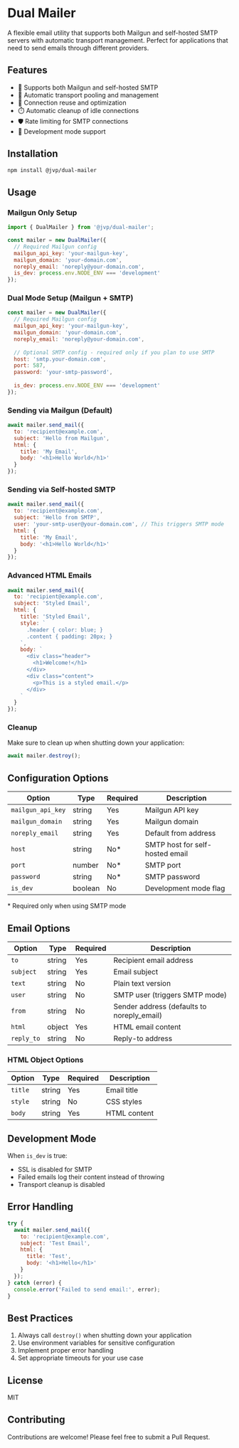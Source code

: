 # Dual Mailer

A flexible email utility that supports both Mailgun and self-hosted SMTP servers with automatic transport management. Perfect for applications that need to send emails through different providers.

## Features

- 📧 Supports both Mailgun and self-hosted SMTP
- 🔄 Automatic transport pooling and management
- 🚀 Connection reuse and optimization
- ⏱️ Automatic cleanup of idle connections
- 🛡️ Rate limiting for SMTP connections
- 🧪 Development mode support

## Installation

```bash
npm install @jvp/dual-mailer
```

## Usage

### Mailgun Only Setup

```javascript
import { DualMailer } from '@jvp/dual-mailer';

const mailer = new DualMailer({
  // Required Mailgun config
  mailgun_api_key: 'your-mailgun-key',
  mailgun_domain: 'your-domain.com',
  noreply_email: 'noreply@your-domain.com',
  is_dev: process.env.NODE_ENV === 'development'
});
```

### Dual Mode Setup (Mailgun + SMTP)

```javascript
const mailer = new DualMailer({
  // Required Mailgun config
  mailgun_api_key: 'your-mailgun-key',
  mailgun_domain: 'your-domain.com',
  noreply_email: 'noreply@your-domain.com',
  
  // Optional SMTP config - required only if you plan to use SMTP
  host: 'smtp.your-domain.com',
  port: 587,
  password: 'your-smtp-password',
  
  is_dev: process.env.NODE_ENV === 'development'
});
```

### Sending via Mailgun (Default)

```javascript
await mailer.send_mail({
  to: 'recipient@example.com',
  subject: 'Hello from Mailgun',
  html: {
    title: 'My Email',
    body: '<h1>Hello World</h1>'
  }
});
```

### Sending via Self-hosted SMTP

```javascript
await mailer.send_mail({
  to: 'recipient@example.com',
  subject: 'Hello from SMTP',
  user: 'your-smtp-user@your-domain.com', // This triggers SMTP mode
  html: {
    title: 'My Email',
    body: '<h1>Hello World</h1>'
  }
});
```

### Advanced HTML Emails

```javascript
await mailer.send_mail({
  to: 'recipient@example.com',
  subject: 'Styled Email',
  html: {
    title: 'Styled Email',
    style: `
      .header { color: blue; }
      .content { padding: 20px; }
    `,
    body: `
      <div class="header">
        <h1>Welcome!</h1>
      </div>
      <div class="content">
        <p>This is a styled email.</p>
      </div>
    `
  }
});
```

### Cleanup

Make sure to clean up when shutting down your application:

```javascript
await mailer.destroy();
```

## Configuration Options

| Option | Type | Required | Description |
|--------|------|----------|-------------|
| `mailgun_api_key` | string | Yes | Mailgun API key |
| `mailgun_domain` | string | Yes | Mailgun domain |
| `noreply_email` | string | Yes | Default from address |
| `host` | string | No* | SMTP host for self-hosted email |
| `port` | number | No* | SMTP port |
| `password` | string | No* | SMTP password |
| `is_dev` | boolean | No | Development mode flag |

\* Required only when using SMTP mode

## Email Options

| Option | Type | Required | Description |
|--------|------|----------|-------------|
| `to` | string | Yes | Recipient email address |
| `subject` | string | Yes | Email subject |
| `text` | string | No | Plain text version |
| `user` | string | No | SMTP user (triggers SMTP mode) |
| `from` | string | No | Sender address (defaults to noreply_email) |
| `html` | object | Yes | HTML email content |
| `reply_to` | string | No | Reply-to address |

### HTML Object Options

| Option | Type | Required | Description |
|--------|------|----------|-------------|
| `title` | string | Yes | Email title |
| `style` | string | No | CSS styles |
| `body` | string | Yes | HTML content |

## Development Mode

When `is_dev` is true:
- SSL is disabled for SMTP
- Failed emails log their content instead of throwing
- Transport cleanup is disabled

## Error Handling

```javascript
try {
  await mailer.send_mail({
    to: 'recipient@example.com',
    subject: 'Test Email',
    html: {
      title: 'Test',
      body: '<h1>Hello</h1>'
    }
  });
} catch (error) {
  console.error('Failed to send email:', error);
}
```

## Best Practices

1. Always call `destroy()` when shutting down your application
2. Use environment variables for sensitive configuration
3. Implement proper error handling
4. Set appropriate timeouts for your use case

## License

MIT

## Contributing

Contributions are welcome! Please feel free to submit a Pull Request.